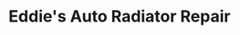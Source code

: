 ---
title: "Eddie's Auto Radiator Repair"
url: /endicott/eddies-auto-radiator-repair/
shop: car repair
---